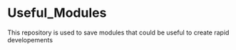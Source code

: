 # Useful_Modules
This repository is used to save modules that could be useful to create rapid developements
